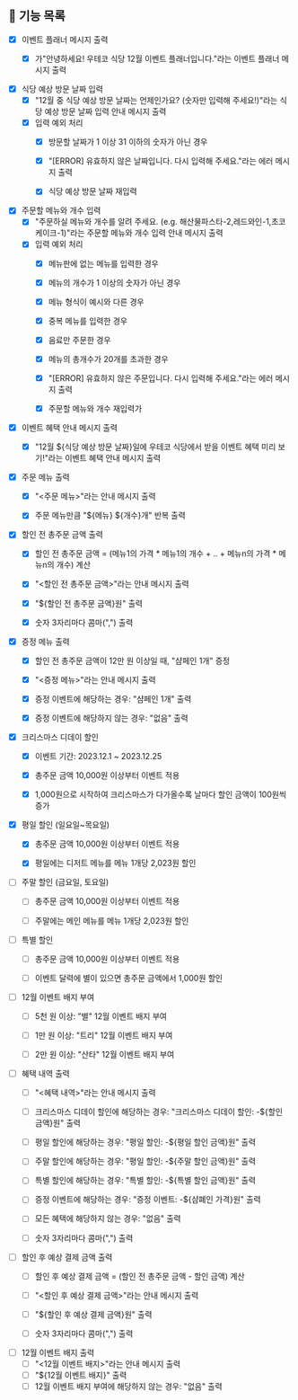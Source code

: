 ## 🚀 기능 목록

- [x] 이벤트 플래너 메시지 출력
    - [x] 가"안녕하세요! 우테코 식당 12월 이벤트 플래너입니다."라는 이벤트 플래너 메시지 출력


- [x] 식당 예상 방문 날짜 입력
    - [x] "12월 중 식당 예상 방문 날짜는 언제인가요? (숫자만 입력해 주세요!)"라는 식당 예상 방문 날짜 입력 안내 메시지 출력
    - [x] 입력 예외 처리
        - [x] 방문할 날짜가 1 이상 31 이하의 숫자가 아닌 경우
        - [x] "[ERROR] 유효하지 않은 날짜입니다. 다시 입력해 주세요."라는 에러 메시지 출력
        - [x] 식당 예상 방문 날짜 재입력


- [x] 주문할 메뉴와 개수 입력
    - [x] "주문하실 메뉴와 개수를 알려 주세요. (e.g. 해산물파스타-2,레드와인-1,초코케이크-1)"라는 주문할 메뉴와 개수 입력 안내 메시지 출력
    - [x] 입력 예외 처리
        - [x] 메뉴판에 없는 메뉴를 입력한 경우
        - [x] 메뉴의 개수가 1 이상의 숫자가 아닌 경우
        - [x] 메뉴 형식이 예시와 다른 경우
        - [x] 중복 메뉴를 입력한 경우
        - [x] 음료만 주문한 경우
        - [x] 메뉴의 총개수가 20개를 초과한 경우
        - [x] "[ERROR] 유효하지 않은 주문입니다. 다시 입력해 주세요."라는 에러 메시지 출력
        - [x] 주문할 메뉴와 개수 재입력가


- [x] 이벤트 혜택 안내 메시지 출력
    - [x] "12월 ${식당 예상 방문 날짜}일에 우테코 식당에서 받을 이벤트 혜택 미리 보기!"라는 이벤트 혜택 안내 메시지 출력


- [x] 주문 메뉴 출력
    - [x] "<주문 메뉴>"라는 안내 메시지 출력
    - [x] 주문 메뉴만큼 "${메뉴} ${개수}개" 반복 출력


- [x] 할인 전 총주문 금액 출력
    - [x] 할인 전 총주문 금액 = (메뉴1의 가격 * 메뉴1의 개수 + .. + 메뉴n의 가격 * 메뉴n의 개수) 계산
    - [x] "<할인 전 총주문 금액>"라는 안내 메시지 출력
    - [x] "${할인 전 총주문 금액}원" 출력
    - [x] 숫자 3자리마다 콤마(",") 출력


- [x] 증정 메뉴 출력
    - [x] 할인 전 총주문 금액이 12만 원 이상일 때, "샴페인 1개" 증정
    - [x] "<증정 메뉴>"라는 안내 메시지 출력
    - [x] 증정 이벤트에 해당하는 경우: "샴페인 1개" 출력
    - [x] 증정 이벤트에 해당하지 않는 경우: "없음" 출력


- [x] 크리스마스 디데이 할인
    - [x] 이벤트 기간: 2023.12.1 ~ 2023.12.25
    - [x] 총주문 금액 10,000원 이상부터 이벤트 적용
    - [x] 1,000원으로 시작하여 크리스마스가 다가올수록 날마다 할인 금액이 100원씩 증가


- [x] 평일 할인 (일요일~목요일)
    - [x] 총주문 금액 10,000원 이상부터 이벤트 적용
    - [x] 평일에는 디저트 메뉴를 메뉴 1개당 2,023원 할인


- [ ] 주말 할인 (금요일, 토요일)
    - [ ] 총주문 금액 10,000원 이상부터 이벤트 적용
    - [ ] 주말에는 메인 메뉴를 메뉴 1개당 2,023원 할인


- [ ] 특별 할인
    - [ ] 총주문 금액 10,000원 이상부터 이벤트 적용
    - [ ] 이벤트 달력에 별이 있으면 총주문 금액에서 1,000원 할인


- [ ] 12월 이벤트 배지 부여
    - [ ] 5천 원 이상: "별" 12월 이벤트 배지 부여
    - [ ] 1만 원 이상: "트리" 12월 이벤트 배지 부여
    - [ ] 2만 원 이상: "산타" 12월 이벤트 배지 부여


- [ ] 혜택 내역 출력
    - [ ] "<혜택 내역>"라는 안내 메시지 출력
    - [ ] 크리스마스 디데이 할인에 해당하는 경우: "크리스마스 디데이 할인: -${할인 금액}원" 출력
    - [ ] 평일 할인에 해당하는 경우: "평일 할인: -${평일 할인 금액}원" 출력
    - [ ] 주말 할인에 해당하는 경우: "평일 할인: -${주말 할인 금액}원" 출력
    - [ ] 특별 할인에 해당하는 경우: "특별 할인: -${특별 할인 금액}원" 출력
    - [ ] 증정 이벤트에 해당하는 경우: "증정 이벤트: -${샴폐인 가격}원" 출력
    - [ ] 모든 혜택에 해당하지 않는 경우: "없음" 출력
    - [ ] 숫자 3자리마다 콤마(",") 출력


- [ ] 할인 후 예상 결제 금액 출력
    - [ ] 할인 후 예상 결제 금액 = (할인 전 총주문 금액 - 할인 금액) 계산
    - [ ] "<할인 후 예상 결제 금액>"라는 안내 메시지 출력
    - [ ] "${할인 후 예상 결제 금액}원" 출력
    - [ ] 숫자 3자리마다 콤마(",") 출력


- [ ] 12월 이벤트 배지 출력
    - [ ] "<12월 이벤트 배지>"라는 안내 메시지 출력
    - [ ] "${12월 이벤트 배지}" 출력
    - [ ] 12월 이벤트 배지 부여에 해당하지 않는 경우: "없음" 출력